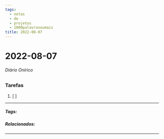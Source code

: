```yaml
---
tags:
  - notas
  - de
  - projetos
  - 1000palavrasoumais
title: 2022-08-07  
---
```


# 2022-08-07  

###### Diário Onírico

>

### Tarefas

1. [ ]  

---

##### Tags:

##### Relacionados: 

---

> 
